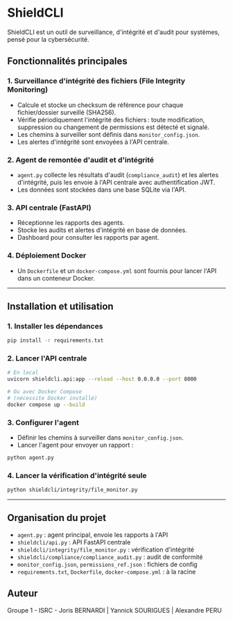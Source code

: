 # ShieldCLI

ShieldCLI est un outil de surveillance, d'intégrité et d'audit pour systèmes, pensé pour la cybersécurité.

## Fonctionnalités principales

### 1. Surveillance d'intégrité des fichiers (File Integrity Monitoring)
- Calcule et stocke un checksum de référence pour chaque fichier/dossier surveillé (SHA256).
- Vérifie périodiquement l'intégrité des fichiers : toute modification, suppression ou changement de permissions est détecté et signalé.
- Les chemins à surveiller sont définis dans `monitor_config.json`.
- Les alertes d'intégrité sont envoyées à l'API centrale.

### 2. Agent de remontée d'audit et d'intégrité
- `agent.py` collecte les résultats d'audit (`compliance_audit`) et les alertes d'intégrité, puis les envoie à l'API centrale avec authentification JWT.
- Les données sont stockées dans une base SQLite via l'API.

### 3. API centrale (FastAPI)
- Réceptionne les rapports des agents.
- Stocke les audits et alertes d'intégrité en base de données.
- Dashboard pour consulter les rapports par agent.

### 4. Déploiement Docker
- Un `Dockerfile` et un `docker-compose.yml` sont fournis pour lancer l'API dans un conteneur Docker.

---

## Installation et utilisation

### 1. Installer les dépendances
```bash
pip install -r requirements.txt
```

### 2. Lancer l'API centrale
```bash
# En local
uvicorn shieldcli.api:app --reload --host 0.0.0.0 --port 8000

# Ou avec Docker Compose
# (nécessite Docker installé)
docker compose up --build
```

### 3. Configurer l'agent
- Définir les chemins à surveiller dans `monitor_config.json`.
- Lancer l'agent pour envoyer un rapport :
```bash
python agent.py
```

### 4. Lancer la vérification d'intégrité seule
```bash
python shieldcli/integrity/file_monitor.py
```

---

## Organisation du projet
- `agent.py` : agent principal, envoie les rapports à l'API
- `shieldcli/api.py` : API FastAPI centrale
- `shieldcli/integrity/file_monitor.py` : vérification d'intégrité
- `shieldcli/compliance/compliance_audit.py` : audit de conformité
- `monitor_config.json`, `permissions_ref.json` : fichiers de config
- `requirements.txt`, `Dockerfile`, `docker-compose.yml` : à la racine

## Auteur
Groupe 1 - ISRC - Joris BERNARDI | Yannick SOURIGUES | Alexandre PERU
